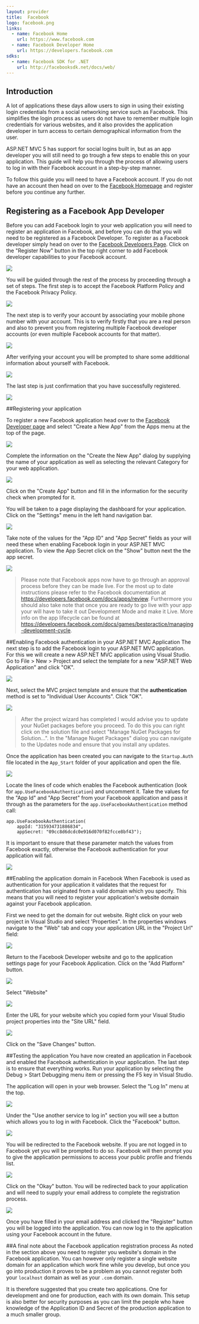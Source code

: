 ```yaml
---
layout: provider
title:  Facebook
logo: facebook.png
links:
  - name: Facebook Home
    url: https://www.facebook.com
  - name: Facebook Developer Home
    url: https://developers.facebook.com
sdks:
  - name: Facebook SDK for .NET
    url: http://facebooksdk.net/docs/web/
---
```

## Introduction
A lot of applications these days allow users to sign in using their existing login credentials from a social networking service such as Facebook.  This simplifies the login process as users do not have to remember multiple login credentials for various websites, and it also provides the application developer in turn access to certain demographical information from the user.

ASP.NET MVC 5 has support for social logins built in, but as an app developer you will still need to go trough a few steps to enable this on your application.  This guide will help you through the process of allowing users to log in with their Facebook account in a step-by-step manner.

To follow this guide you will need to have a Facebook account.  If you do not have an account then head on over to the [Facebook Homepage](http://www.facebook.com) and register before you continue any further.

## Registering as a Facebook App Developer
Before you can add Facebook login to your web application you will need to register an application in Facebook, and before you can do that you will need to be registered as a Facebook Developer.  To register as a Facebook developer simply head on over to the [Facebook Developers Page](https://developers.facebook.com/).  Click on the "Register Now" button in the top right corner to add Facebook developer capabilities to your Facebook account.

![](/images/guides/facebook/register_facebook_developer.png)

You will be guided through the rest of the process by proceeding through a set of steps.  The first step is to accept the Facebook Platform Policy and the Facebook Privacy Policy.

![](/images/guides/facebook/register_facebook_developer_step_1.png)

The next step is to verify your account by associating your mobile phone number with your account.  This is to verify firstly that you are a real person and also to prevent you from registering multiple Facebook developer accounts (or even multiple Facebook accounts for that matter).

![](/images/guides/facebook/register_facebook_developer_step_2.png)

After verifying your account you will be prompted to share some additional information about yourself with Facebook.

![](/images/guides/facebook/register_facebook_developer_step_3.png)

The last step is just confirmation that you have successfully registered.

![](/images/guides/facebook/register_facebook_developer_step_4.png)

##Registering your application

To register a new Facebook application head over to the [Facebook Developer page](https://developer.facebook.com) and select "Create a New App" from the Apps menu at the top of the page.

![](/images/guides/facebook/create_new_app_menu.png)

Complete the information on the "Create the New App" dialog by supplying the name of your application as well as selecting the relevant Category for your web application. 

![](/images/guides/facebook/create_new_app.png)

Click on the "Create App" button and fill in the information for the security check when prompted for it.

You will be taken to a page displaying the dashboard for your application. Click on the "Settings" menu in the left hand navigation bar.

![](/images/guides/facebook/create_new_app_settings_menu.png)

Take note of the values for the "App ID" and "App Secret" fields as your will need these when enabling Facebook login in your ASP.NET MVC application.  To view the App Secret click on the "Show" button next the the app secret.

![](/images/guides/facebook/app_id_and_secret.png)

> Please note that Facebook apps now have to go through an approval process before they can be made live. For the most up to date instructions please refer to the Facebook documentation at https://developers.facebook.com/docs/apps/review. Furthermore you should also take note that once you are ready to go live with your app your will have to take it out Development Mode and make it Live. More info on the app lifecycle can be found at https://developers.facebook.com/docs/games/bestpractice/managing-development-cycle.

##Enabling Facebook authentication in your ASP.NET MVC Application
The next step is to add the Facebook login to your ASP.NET MVC application.  For this we will create a new ASP.NET MVC application using Visual Studio. Go to File > New > Project and select the template for a new "ASP.NET Web Application" and click "OK".

![](/images/guides/facebook/new_project.png)

Next, select the MVC project template and ensure that the **authentication** method is set to "Individual User Accounts".  Click "OK".

![](/images/guides/facebook/new_project_mvc.png)

> After the project wizard has completed I would advise you to update your NuGet packages before you proceed.  To do this you can right click on the solution file and select "Manage NuGet Packages for Solution...".  In the "Manage Nuget Packages" dialog you can navigate to the Updates node and ensure that you install any updates.

Once the application has been created you can navigate to the `Startup.Auth` file located in the `App_Start` folder of your application and open the file.

![](/images/guides/facebook/navigate_startup_auth.png)

Locate the lines of code which enables the Facebook authentication (look for `app.UseFacebookAuthentication`) and uncomment it.  Take the values for the "App Id" and "App Secret" from your Facebook application and pass it through as the parameters for the `app.UseFacebookAuthentication` method call:

	app.UseFacebookAuthentication(
    	appId: "315934731886834",
    	appSecret: "09cc8d6dcdc0e916d070f82fcce8bf43");


It is important to ensure that these parameter match the values from Facebook exactly, otherwise the Facebook authentication for your application will fail.

![](/images/guides/facebook/activation_code_matchup.png)

##Enabling the application domain in Facebook
When Facebook is used as authentication for your application it validates that the request for authentication has originated from a valid domain which you specify.  This means that you will need to register your application's website domain against your Facebook application.  

First we need to get the domain for out website. Right click on your web project in Visual Studio and select 'Properties".  In the properties windows navigate to the "Web" tab and copy your application URL in the "Project Url" field:

![](/images/guides/facebook/project_properties.png)

Return to the Facebook Developer website and go to the application settings page for your Facebook Application. Click on the "Add Platform" button.

![](/images/guides/facebook/add_platform_button.png)

Select "Website"

![](/images/guides/facebook/select_platform.png)

Enter the URL for your website which you copied form your Visual Studio project properties into the "Site URL" field.  

![](/images/guides/facebook/facebook_website_details.png)

Click on the "Save Changes" button.

##Testing the application
You have now created an application in Facebook and enabled the Facebook authentication in your application.  The last step is to ensure that everything works.  Run your application by selecting the Debug > Start Debugging menu item or pressing the F5 key in Visual Studio.

The application will open in your web browser.  Select the "Log In" menu at the top.

![](/images/guides/facebook/application_start_screen.png)

Under the "Use another service to log in" section you will see a button which allows you to log in with Facebook.  Click the "Facebook" button.

![](/images/guides/facebook/application_login_screen.png)

You will be redirected to the Facebook website.  If you are not logged in to Facebook yet you will be prompted to do so.  Facebook will then prompt you to give the application permissions to access your public profile and friends list.

![](/images/guides/facebook/facebook_permission.png)

Click on the "Okay" button.  You will be redirected back to your application and will need to supply your email address to complete the registration process.

![](/images/guides/facebook/complete_registration.png)

Once you have filled in your email address and clicked the "Register" button you will be logged into the application.  You can now log in to the application using your Facebook account in the future.

##A final note about the Facebook application registration process
As noted in the section above you need to register you website's domain in the Facebook application.  You can however only register a single website domain for an application which work fine while you develop, but once you go into production it proves to be a problem as you cannot register both your `localhost` domain as well as your `.com` domain.

It is therefore suggested that you create two applications.  One for development and one for production, each with its own domain. This setup is also better for security purposes as you can limit the people who have knowledge of the Application ID and Secret of the production application to a much smaller group.